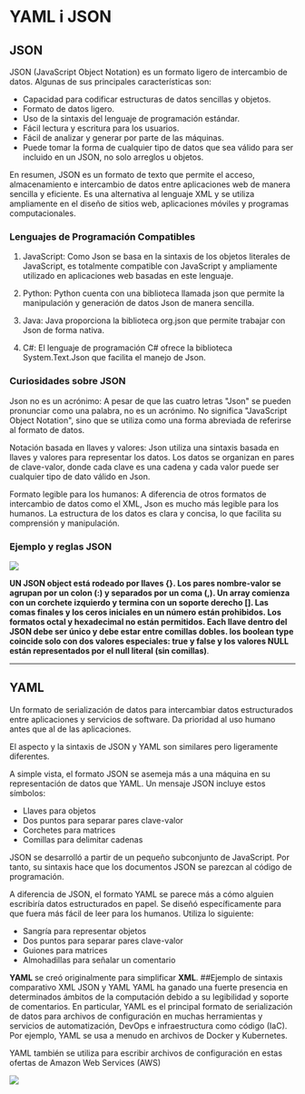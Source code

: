 # YAML i JSON
## JSON
JSON (JavaScript Object Notation) es un formato ligero de intercambio de datos. Algunas de sus principales características son:
- Capacidad para codificar estructuras de datos sencillas y objetos.
- Formato de datos ligero.
- Uso de la sintaxis del lenguaje de programación estándar.
- Fácil lectura y escritura para los usuarios.
- Fácil de analizar y generar por parte de las máquinas.
- Puede tomar la forma de cualquier tipo de datos que sea válido para ser incluido en un JSON, no solo arreglos u objetos.

En resumen, JSON es un formato de texto que permite el acceso, almacenamiento e intercambio de datos entre aplicaciones web de manera sencilla y eficiente. Es una alternativa al lenguaje XML y se utiliza ampliamente en el diseño de sitios web, aplicaciones móviles y programas computacionales.
### Lenguajes de Programación Compatibles
1. JavaScript: Como Json se basa en la sintaxis de los objetos literales de JavaScript, es totalmente compatible con JavaScript y ampliamente utilizado en aplicaciones web basadas en este lenguaje.

2. Python: Python cuenta con una biblioteca llamada json que permite la manipulación y generación de datos Json de manera sencilla.

3. Java: Java proporciona la biblioteca org.json que permite trabajar con Json de forma nativa.

4. C#: El lenguaje de programación C# ofrece la biblioteca System.Text.Json que facilita el manejo de Json.

### Curiosidades sobre JSON
Json no es un acrónimo: A pesar de que las cuatro letras "Json" se pueden pronunciar como una palabra, no es un acrónimo. No significa "JavaScript Object Notation", sino que se utiliza como una forma abreviada de referirse al formato de datos.

Notación basada en llaves y valores: Json utiliza una sintaxis basada en llaves y valores para representar los datos. Los datos se organizan en pares de clave-valor, donde cada clave es una cadena y cada valor puede ser cualquier tipo de dato válido en Json.

Formato legible para los humanos: A diferencia de otros formatos de intercambio de datos como el XML, Json es mucho más legible para los humanos. La estructura de los datos es clara y concisa, lo que facilita su comprensión y manipulación.

### Ejemplo y reglas JSON
![](https://asanzdiego.github.io/curso-nivelacion-bigdata-2017/recursos/slides/img/json/json-02.png)

__UN JSON object está rodeado por llaves {}.
Los pares nombre-valor se agrupan por un colon (:) y separados por un coma (,).
Un array comienza con un corchete izquierdo y termina con un soporte derecho [].
Las comas finales y los ceros iniciales en un número están prohibidos.
Los formatos octal y hexadecimal no están permitidos.
Each llave dentro del JSON debe ser único y debe estar entre comillas dobles.
los boolean type coincide solo con dos valores especiales: true y false y los valores NULL están representados por el null literal (sin comillas)__.
___

## YAML

Un formato de serialización de datos para intercambiar datos estructurados entre aplicaciones y servicios de software. Da prioridad al uso humano antes que al de las aplicaciones.

El aspecto y la sintaxis de JSON y YAML son similares pero ligeramente diferentes.

A simple vista, el formato JSON se asemeja más a una máquina en su representación de datos que YAML. Un mensaje JSON incluye estos símbolos:

   -  Llaves para objetos
   -  Dos puntos para separar pares clave-valor
   -  Corchetes para matrices 
   -  Comillas para delimitar cadenas

JSON se desarrolló a partir de un pequeño subconjunto de JavaScript. Por tanto, su sintaxis hace que los documentos JSON se parezcan al código de programación.
 

A diferencia de JSON, el formato YAML se parece más a cómo alguien escribiría datos estructurados en papel. Se diseñó específicamente para que fuera más fácil de leer para los humanos. Utiliza lo siguiente:

   -  Sangría para representar objetos 
   -  Dos puntos para separar pares clave-valor
   -  Guiones para matrices
   -  Almohadillas para señalar un comentario

__YAML__ se creó originalmente para simplificar __XML__.
##Ejemplo de sintaxis  comparativo XML JSON y YAML
YAML ha ganado una fuerte presencia en determinados ámbitos de la computación debido a su legibilidad y soporte de comentarios. En particular, YAML es el principal formato de serialización de datos para archivos de configuración en muchas herramientas y servicios de automatización, DevOps e infraestructura como código (IaC). Por ejemplo, YAML se usa a menudo en archivos de Docker y Kubernetes.

YAML también se utiliza para escribir archivos de configuración en estas ofertas de Amazon Web Services (AWS)

![](https://www.maquinasvirtuales.eu/ipsoapoo/2020/02/kubernetes-crear-un-fichero-yaml-1.png)
